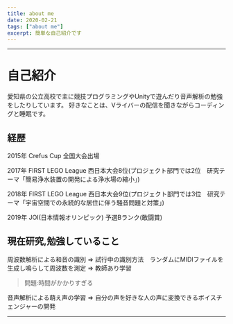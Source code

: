 ```yaml
---
title: about me
date: 2020-02-21
tags: ["about me"]
excerpt: 簡単な自己紹介です
---
```

---
# 自己紹介

愛知県の公立高校で主に競技プログラミングやUnityで遊んだり音声解析の勉強をしたりしています。 
好きなことは、Vライバーの配信を聞きながらコーディングと睡眠です。

## 経歴

2015年 Crefus Cup 全国大会出場

2017年 FIRST LEGO League 西日本大会8位(プロジェクト部門では2位　研究テーマ「簡易浄水装置の開発による浄水場の縮小」)

2018年 FIRST LEGO League 西日本大会9位(プロジェクト部門では3位　研究テーマ「宇宙空間での永続的な居住に伴う騒音問題と対策」)

2019年 JOI(日本情報オリンピック) 予選Bランク(敢闘賞)

## 現在研究,勉強していること

周波数解析による和音の識別 => 試行中の識別方法　ランダムにMIDIファイルを生成し鳴らして周波数を測定 => 教師あり学習
>問題:時間がかかりすぎる

音声解析による萌え声の学習 => 自分の声を好きな人の声に変換できるボイスチェンジャーの開発

---

